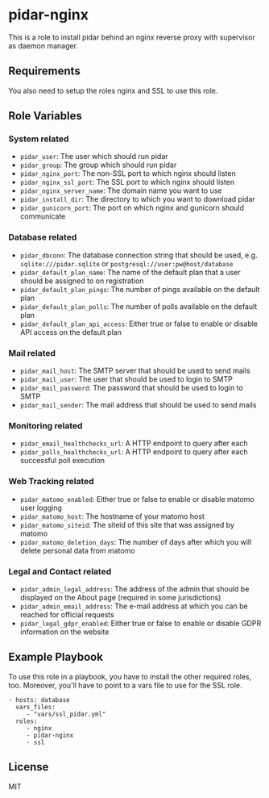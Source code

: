 pidar-nginx
===========

This is a role to install pidar behind an nginx reverse proxy
with supervisor as daemon manager.

Requirements
------------

You also need to setup the roles nginx and SSL to use this role.

Role Variables
--------------

### System related

- `pidar_user`: The user which should run pidar
- `pidar_group`: The group which should run pidar
- `pidar_nginx_port`: The non-SSL port to which nginx should listen
- `pidar_nginx_ssl_port`: The SSL port to which nginx should listen
- `pidar_nginx_server_name`: The domain name you want to use
- `pidar_install_dir`: The directory to which you want to download pidar
- `pidar_gunicorn_port`: The port on which nginx and gunicorn should
  communicate

### Database related

- `pidar_dbconn`: The database connection string that should be used, e.g.
  `sqlite:///pidar.sqlite` or `postgresql://user:pw@host/database`
- `pidar_default_plan_name`: The name of the default plan that a user should
  be assigned to on registration
- `pidar_default_plan_pings`: The number of pings available on the default plan
- `pidar_default_plan_polls`: The number of polls available on the default plan
- `pidar_default_plan_api_access`: Either true or false to enable or disable
  API access on the default plan

### Mail related

- `pidar_mail_host`: The SMTP server that should be used to send mails
- `pidar_mail_user`: The user that should be used to login to SMTP
- `pidar_mail_password`: The password that should be used to login to SMTP
- `pidar_mail_sender`: The mail address that should be used to send mails

### Monitoring related

- `pidar_email_healthchecks_url`: A HTTP endpoint to query after each
- `pidar_polls_healthchecks_url`: A HTTP endpoint to query after each
  successful poll execution

### Web Tracking related

- `pidar_matomo_enabled`: Either true or false to enable or disable matomo
  user logging
- `pidar_matomo_host`: The hostname of your matomo host
- `pidar_matomo_siteid`: The siteid of this site that was assigned by matomo
- `pidar_matomo_deletion_days`: The number of days after which you will delete
  personal data from matomo

### Legal and Contact related

- `pidar_admin_legal_address`: The address of the admin that should be
  displayed on the About page (required in some jurisdictions)
- `pidar_admin_email_address`: The e-mail address at which you can be reached
  for official requests
- `pidar_legal_gdpr_enabled`: Either true or false to enable or disable GDPR
  information on the website

Example Playbook
----------------

To use this role in a playbook, you have to install the other required roles,
too. Moreover, you'll have to point to a vars file to use for the SSL role.

    - hosts: database
      vars_files:
         - "vars/ssl_pidar.yml"
      roles:
         - nginx
         - pidar-nginx
         - ssl

License
-------

MIT
